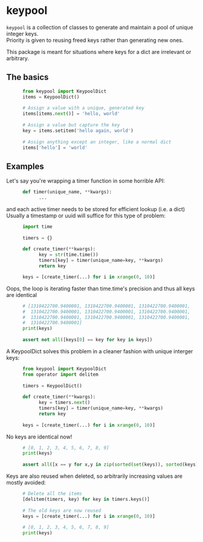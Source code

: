 # keypool

`keypool` is a collection of classes to generate and maintain a pool of unique integer keys.  
Priority is given to reusing freed keys rather than generating new ones.

This package is meant for situations where keys for a dict are irrelevant or
arbitrary.

## The basics
```python
      from keypool import KeypoolDict
      items = KeypoolDict()
      
      # Assign a value with a unique, generated key
      items[items.next()] = 'hello, world'
      
      # Assign a value but capture the key
      key = items.setitem('hello again, world')
      
      # Assign anything except an integer, like a normal dict
      items['hello'] = 'world'
```
## Examples

Let's say you're wrapping a timer function in some horrible API:

```python
      def timer(unique_name, **kwargs):
            ...
```
            
and each active timer needs to be stored for efficient lookup (i.e. a dict)
Usually a timestamp or uuid will suffice for this type of problem:

```python
      import time
      
      timers = {}
      
      def create_timer(**kwargs):                  
            key = str(time.time())
            timers[key] = timer(unique_name=key, **kwargs)
            return key

      keys = [create_timer(...) for i in xrange(0, 10)]
```

Oops, the loop is iterating faster than time.time's precision and
thus all keys are identical

```python      
      # [1310422700.9400001, 1310422700.9400001, 1310422700.9400001, 
      #  1310422700.9400001, 1310422700.9400001, 1310422700.9400001, 
      #  1310422700.9400001, 1310422700.9400001, 1310422700.9400001, 
      #  1310422700.9400001]
      print(keys)
      
      assert not all([keys[0] == key for key in keys])        
```
            
A KeypoolDict solves this problem in a cleaner fashion with unique interger keys:

```python
      from keypool import KeypoolDict
      from operator import delitem
      
      timers = KeypoolDict()
      
      def create_timer(**kwargs):
            key = timers.next()
            timers[key] = timer(unique_name=key, **kwargs)
            return key
      
      keys = [create_timer(...) for i in xrange(0, 10)]
```

No keys are identical now!

```python     
      # [0, 1, 2, 3, 4, 5, 6, 7, 8, 9]
      print(keys)      
      
      assert all([x == y for x,y in zip(sorted(set(keys)), sorted(keys))])
```

Keys are also reused when deleted, so arbitrarily increasing values are mostly avoided:

```python
      # Delete all the items
      [delitem(timers, key) for key in timers.keys()]
      
      # The old keys are now reused      
      keys = [create_timer(...) for i in xrange(0, 10)]
      
      # [0, 1, 2, 3, 4, 5, 6, 7, 8, 9]
      print(keys)      
```